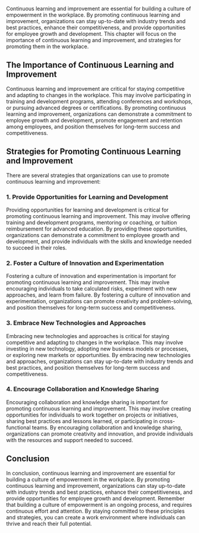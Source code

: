 
Continuous learning and improvement are essential for building a culture of empowerment in the workplace. By promoting continuous learning and improvement, organizations can stay up-to-date with industry trends and best practices, enhance their competitiveness, and provide opportunities for employee growth and development. This chapter will focus on the importance of continuous learning and improvement, and strategies for promoting them in the workplace.

The Importance of Continuous Learning and Improvement
-----------------------------------------------------

Continuous learning and improvement are critical for staying competitive and adapting to changes in the workplace. This may involve participating in training and development programs, attending conferences and workshops, or pursuing advanced degrees or certifications. By promoting continuous learning and improvement, organizations can demonstrate a commitment to employee growth and development, promote engagement and retention among employees, and position themselves for long-term success and competitiveness.

Strategies for Promoting Continuous Learning and Improvement
------------------------------------------------------------

There are several strategies that organizations can use to promote continuous learning and improvement:

### 1. Provide Opportunities for Learning and Development

Providing opportunities for learning and development is critical for promoting continuous learning and improvement. This may involve offering training and development programs, mentoring or coaching, or tuition reimbursement for advanced education. By providing these opportunities, organizations can demonstrate a commitment to employee growth and development, and provide individuals with the skills and knowledge needed to succeed in their roles.

### 2. Foster a Culture of Innovation and Experimentation

Fostering a culture of innovation and experimentation is important for promoting continuous learning and improvement. This may involve encouraging individuals to take calculated risks, experiment with new approaches, and learn from failure. By fostering a culture of innovation and experimentation, organizations can promote creativity and problem-solving, and position themselves for long-term success and competitiveness.

### 3. Embrace New Technologies and Approaches

Embracing new technologies and approaches is critical for staying competitive and adapting to changes in the workplace. This may involve investing in new technology, adopting new business models or processes, or exploring new markets or opportunities. By embracing new technologies and approaches, organizations can stay up-to-date with industry trends and best practices, and position themselves for long-term success and competitiveness.

### 4. Encourage Collaboration and Knowledge Sharing

Encouraging collaboration and knowledge sharing is important for promoting continuous learning and improvement. This may involve creating opportunities for individuals to work together on projects or initiatives, sharing best practices and lessons learned, or participating in cross-functional teams. By encouraging collaboration and knowledge sharing, organizations can promote creativity and innovation, and provide individuals with the resources and support needed to succeed.

Conclusion
----------

In conclusion, continuous learning and improvement are essential for building a culture of empowerment in the workplace. By promoting continuous learning and improvement, organizations can stay up-to-date with industry trends and best practices, enhance their competitiveness, and provide opportunities for employee growth and development. Remember that building a culture of empowerment is an ongoing process, and requires continuous effort and attention. By staying committed to these principles and strategies, you can create a work environment where individuals can thrive and reach their full potential.

